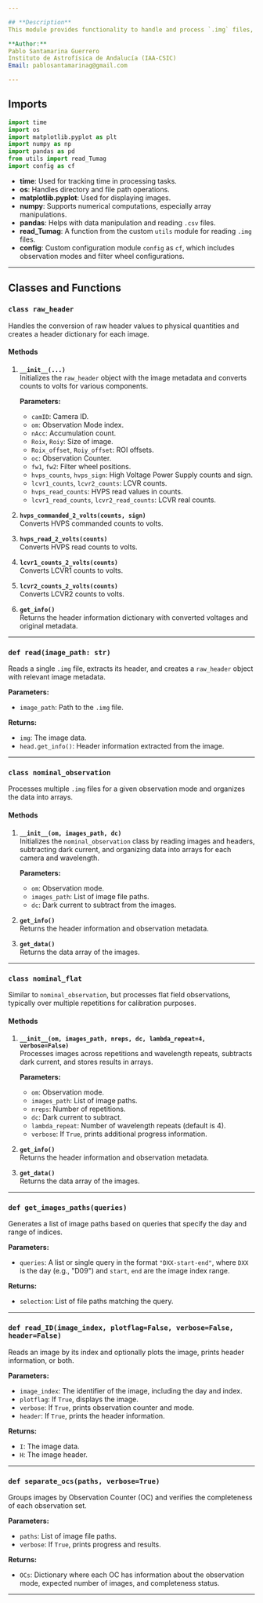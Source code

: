 ```yaml
---

## **Description**
This module provides functionality to handle and process `.img` files, specifically for reduced observations in astrophysics. It includes classes for reading image headers and metadata, performing calculations, and managing observational data.

**Author:**  
Pablo Santamarina Guerrero  
Instituto de Astrofísica de Andalucía (IAA-CSIC)  
Email: pablosantamarinag@gmail.com  

---
```


## **Imports**

```python
import time
import os
import matplotlib.pyplot as plt
import numpy as np
import pandas as pd
from utils import read_Tumag
import config as cf
```

- **time**: Used for tracking time in processing tasks.
- **os**: Handles directory and file path operations.
- **matplotlib.pyplot**: Used for displaying images.
- **numpy**: Supports numerical computations, especially array manipulations.
- **pandas**: Helps with data manipulation and reading `.csv` files.
- **read_Tumag**: A function from the custom `utils` module for reading `.img` files.
- **config**: Custom configuration module `config` as `cf`, which includes observation modes and filter wheel configurations.

---

## **Classes and Functions**

### **`class raw_header`**
Handles the conversion of raw header values to physical quantities and creates a header dictionary for each image.

#### **Methods**
1. **`__init__(...)`**  
   Initializes the `raw_header` object with the image metadata and converts counts to volts for various components.
   
   **Parameters:**
   - `camID`: Camera ID.
   - `om`: Observation Mode index.
   - `nAcc`: Accumulation count.
   - `Roix`, `Roiy`: Size of image.
   - `Roix_offset`, `Roiy_offset`: ROI offsets.
   - `oc`: Observation Counter.
   - `fw1`, `fw2`: Filter wheel positions.
   - `hvps_counts`, `hvps_sign`: High Voltage Power Supply counts and sign.
   - `lcvr1_counts`, `lcvr2_counts`: LCVR counts.
   - `hvps_read_counts`: HVPS read values in counts.
   - `lcvr1_read_counts`, `lcvr2_read_counts`: LCVR real counts.

2. **`hvps_commanded_2_volts(counts, sign)`**  
   Converts HVPS commanded counts to volts.

3. **`hvps_read_2_volts(counts)`**  
   Converts HVPS read counts to volts.

4. **`lcvr1_counts_2_volts(counts)`**  
   Converts LCVR1 counts to volts.

5. **`lcvr2_counts_2_volts(counts)`**  
   Converts LCVR2 counts to volts.

6. **`get_info()`**  
   Returns the header information dictionary with converted voltages and original metadata.

---

### **`def read(image_path: str)`**
Reads a single `.img` file, extracts its header, and creates a `raw_header` object with relevant image metadata.  

**Parameters:**
- `image_path`: Path to the `.img` file.

**Returns:**
- `img`: The image data.
- `head.get_info()`: Header information extracted from the image.

---

### **`class nominal_observation`**
Processes multiple `.img` files for a given observation mode and organizes the data into arrays.

#### **Methods**
1. **`__init__(om, images_path, dc)`**  
   Initializes the `nominal_observation` class by reading images and headers, subtracting dark current, and organizing data into arrays for each camera and wavelength.

   **Parameters:**
   - `om`: Observation mode.
   - `images_path`: List of image file paths.
   - `dc`: Dark current to subtract from the images.

2. **`get_info()`**  
   Returns the header information and observation metadata.

3. **`get_data()`**  
   Returns the data array of the images.

---

### **`class nominal_flat`**
Similar to `nominal_observation`, but processes flat field observations, typically over multiple repetitions for calibration purposes.

#### **Methods**
1. **`__init__(om, images_path, nreps, dc, lambda_repeat=4, verbose=False)`**  
   Processes images across repetitions and wavelength repeats, subtracts dark current, and stores results in arrays.

   **Parameters:**
   - `om`: Observation mode.
   - `images_path`: List of image paths.
   - `nreps`: Number of repetitions.
   - `dc`: Dark current to subtract.
   - `lambda_repeat`: Number of wavelength repeats (default is 4).
   - `verbose`: If `True`, prints additional progress information.

2. **`get_info()`**  
   Returns the header information and observation metadata.

3. **`get_data()`**  
   Returns the data array of the images.

---

### **`def get_images_paths(queries)`**
Generates a list of image paths based on queries that specify the day and range of indices.

**Parameters:**
- `queries`: A list or single query in the format `"DXX-start-end"`, where `DXX` is the day (e.g., "D09") and `start`, `end` are the image index range.

**Returns:**
- `selection`: List of file paths matching the query.

---

### **`def read_ID(image_index, plotflag=False, verbose=False, header=False)`**
Reads an image by its index and optionally plots the image, prints header information, or both.

**Parameters:**
- `image_index`: The identifier of the image, including the day and index.
- `plotflag`: If `True`, displays the image.
- `verbose`: If `True`, prints observation counter and mode.
- `header`: If `True`, prints the header information.

**Returns:**
- `I`: The image data.
- `H`: The image header.

---

### **`def separate_ocs(paths, verbose=True)`**
Groups images by Observation Counter (OC) and verifies the completeness of each observation set.

**Parameters:**
- `paths`: List of image file paths.
- `verbose`: If `True`, prints progress and results.

**Returns:**
- `OCs`: Dictionary where each OC has information about the observation mode, expected number of images, and completeness status.

---
